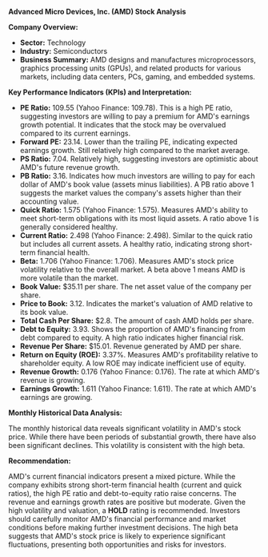 **Advanced Micro Devices, Inc. (AMD) Stock Analysis**

**Company Overview:**

* **Sector:** Technology
* **Industry:** Semiconductors
* **Business Summary:** AMD designs and manufactures microprocessors, graphics processing units (GPUs), and related products for various markets, including data centers, PCs, gaming, and embedded systems.

**Key Performance Indicators (KPIs) and Interpretation:**

* **PE Ratio:** 109.55 (Yahoo Finance: 109.78). This is a high PE ratio, suggesting investors are willing to pay a premium for AMD's earnings growth potential.  It indicates that the stock may be overvalued compared to its current earnings.
* **Forward PE:** 23.14.  Lower than the trailing PE, indicating expected earnings growth. Still relatively high compared to the market average.
* **PS Ratio:** 7.04.  Relatively high, suggesting investors are optimistic about AMD's future revenue growth.
* **PB Ratio:** 3.16.  Indicates how much investors are willing to pay for each dollar of AMD's book value (assets minus liabilities).  A PB ratio above 1 suggests the market values the company's assets higher than their accounting value.
* **Quick Ratio:** 1.575 (Yahoo Finance: 1.575).  Measures AMD's ability to meet short-term obligations with its most liquid assets.  A ratio above 1 is generally considered healthy.
* **Current Ratio:** 2.498 (Yahoo Finance: 2.498). Similar to the quick ratio but includes all current assets.  A healthy ratio, indicating strong short-term financial health.
* **Beta:** 1.706 (Yahoo Finance: 1.706).  Measures AMD's stock price volatility relative to the overall market.  A beta above 1 means AMD is more volatile than the market.
* **Book Value:** $35.11 per share.  The net asset value of the company per share.
* **Price to Book:** 3.12.  Indicates the market's valuation of AMD relative to its book value.
* **Total Cash Per Share:** $2.8.  The amount of cash AMD holds per share.
* **Debt to Equity:** 3.93.  Shows the proportion of AMD's financing from debt compared to equity.  A high ratio indicates higher financial risk.
* **Revenue Per Share:** $15.01.  Revenue generated by AMD per share.
* **Return on Equity (ROE):** 3.37%.  Measures AMD's profitability relative to shareholder equity.  A low ROE may indicate inefficient use of equity.
* **Revenue Growth:** 0.176 (Yahoo Finance: 0.176).  The rate at which AMD's revenue is growing.
* **Earnings Growth:** 1.611 (Yahoo Finance: 1.611).  The rate at which AMD's earnings are growing.

**Monthly Historical Data Analysis:**

The monthly historical data reveals significant volatility in AMD's stock price.  While there have been periods of substantial growth, there have also been significant declines. This volatility is consistent with the high beta.

**Recommendation:**

AMD's current financial indicators present a mixed picture.  While the company exhibits strong short-term financial health (current and quick ratios), the high PE ratio and debt-to-equity ratio raise concerns. The revenue and earnings growth rates are positive but moderate.  Given the high volatility and valuation, a **HOLD** rating is recommended.  Investors should carefully monitor AMD's financial performance and market conditions before making further investment decisions.  The high beta suggests that AMD's stock price is likely to experience significant fluctuations, presenting both opportunities and risks for investors.